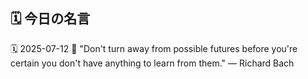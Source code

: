 ## 🗓️ 今日の名言

<!--START_SECTION:quote-->
🗓️ 2025-07-12
💬 "Don't turn away from possible futures before you're certain you don't have anything to learn from them." — Richard Bach
<!--END_SECTION:quote-->
